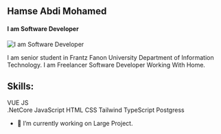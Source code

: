 ## Hamse Abdi Mohamed
#### I am Software Developer
![I am Software Developer](https://pbs.twimg.com/profile_banners/1500521722377814017/1647455609/1500x500)

I am senior student in Frantz Fanon University Department of Information Technology. I am Freelancer Software Developer Working With Home.

## Skills: 
VUE JS  
.NetCore 
JavaScript
HTML 
CSS
Tailwind
TypeScript
Postgress

- 🔭 I’m currently working on Large Project. 




